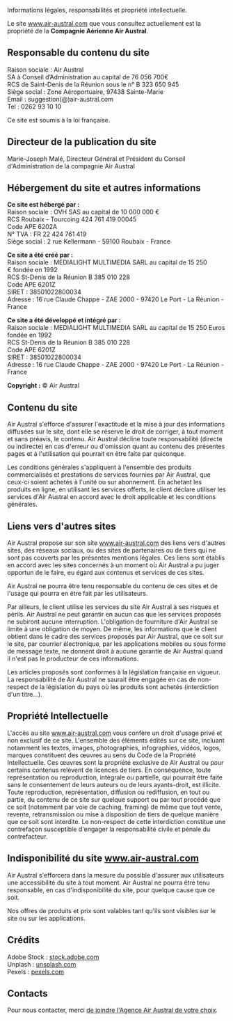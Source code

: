 Informations légales, responsabilités et propriété intellectuelle.

Le site www.air-austral.com que vous consultez actuellement est la propriété de la **Compagnie Aérienne Air Austral**.

Responsable du contenu du site
------------------------------

Raison sociale : Air Austral  
SA à Conseil d’Administration au capital de 76 056 700€  
RCS de Saint-Denis de la Réunion sous le n° B 323 650 945  
Siège social : Zone Aéroportuaire, 97438 Sainte-Marie  
Email : suggestion(@)air-austral.com  
Tel : 0262 93 10 10

Ce site est soumis à la loi française.

Directeur de la publication du site
-----------------------------------

Marie-Joseph Malé, Directeur Général et Président du Conseil d'Administration de la compagnie Air Austral

Hébergement du site et autres informations
------------------------------------------

**Ce site est hébergé par :**  
Raison sociale : OVH SAS au capital de 10 000 000 €  
RCS Roubaix - Tourcoing 424 761 419 00045  
Code APE 6202A  
N° TVA : FR 22 424 761 419  
Siège social : 2 rue Kellermann - 59100 Roubaix - France  
  
**Ce site a été créé par :**  
Raison sociale : MEDIALIGHT MULTIMEDIA SARL au capital de 15 250 € fondée en 1992  
RCS St-Denis de la Réunion B 385 010 228  
Code APE 6201Z  
SIRET : 38501022800034  
Adresse : 16 rue Claude Chappe - ZAE 2000 - 97420 Le Port - La Réunion - France

  
**Ce site a été développé et intégré par :**  
Raison sociale : MEDIALIGHT MULTIMEDIA SARL au capital de 15 250 Euros fondée en 1992  
RCS St-Denis de la Réunion B 385 010 228  
Code APE 6201Z  
SIRET : 38501022800034  
Adresse : 16 rue Claude Chappe - ZAE 2000 - 97420 Le Port - La Réunion - France

  
**Copyright :** © Air Austral

Contenu du site
---------------

Air Austral s'efforce d'assurer l'exactitude et la mise à jour des informations diffusées sur le site, dont elle se réserve le droit de corriger, à tout moment et sans préavis, le contenu. Air Austral décline toute responsabilité (directe ou indirecte) en cas d'erreur ou d'omission quant au contenu des présentes pages et à l'utilisation qui pourrait en être faite par quiconque.

Les conditions générales s'appliquent à l'ensemble des produits commercialisés et prestations de services fournies par Air Austral, que ceux-ci soient achetés à l'unité ou sur abonnement. En achetant les produits en ligne, en utilisant les services offerts, le client déclare utiliser les services d'Air Austral en accord avec le droit applicable et les conditions générales.

Liens vers d'autres sites
-------------------------

Air Austral propose sur son site www.air-austral.com des liens vers d'autres sites, des réseaux sociaux, ou des sites de partenaires ou de tiers qui ne sont pas couverts par les présentes mentions légales. Ces liens sont établis en accord avec les sites concernés à un moment où Air Austral a pu juger opportun de le faire, eu égard aux contenus et services de ces sites.

Air Austral ne pourra être tenu responsable du contenu de ces sites et de l'usage qui pourra en être fait par les utilisateurs.

Par ailleurs, le client utilise les services du site Air Austral à ses risques et périls. Air Austral ne peut garantir en aucun cas que les services proposés ne subiront aucune interruption. L'obligation de fourniture d'Air Austral se limite à une obligation de moyen. De même, les informations que le client obtient dans le cadre des services proposés par Air Austral, que ce soit sur le site, par courrier électronique, par les applications mobiles ou sous forme de message texte, ne donnent droit à aucune garantie de Air Austral quand il n'est pas le producteur de ces informations.

Les articles proposés sont conformes à la législation française en vigueur. La responsabilité de Air Austral ne saurait être engagée en cas de non-respect de la législation du pays où les produits sont achetés (interdiction d'un titre…).

Propriété Intellectuelle
------------------------

L'accès au site www.air-austral.com vous confère un droit d'usage privé et non exclusif de ce site. L'ensemble des éléments édités sur ce site, incluant notamment les textes, images, photographies, infographies, vidéos, logos, marques constituent des œuvres au sens du Code de la Propriété Intellectuelle. Ces œuvres sont la propriété exclusive de Air Austral ou pour certains contenus relèvent de licences de tiers. En conséquence, toute représentation ou reproduction, intégrale ou partielle, qui pourrait être faite sans le consentement de leurs auteurs ou de leurs ayants-droit, est illicite. Toute reproduction, représentation, diffusion ou rediffusion, en tout ou partie, du contenu de ce site sur quelque support ou par tout procédé que ce soit (notamment par voie de caching, framing) de même que tout vente, revente, retransmission ou mise à disposition de tiers de quelque manière que ce soit sont interdite. Le non-respect de cette interdiction constitue une contrefaçon susceptible d'engager la responsabilité civile et pénale du contrefacteur.

Indisponibilité du site www.air-austral.com
-------------------------------------------

Air Austral s'efforcera dans la mesure du possible d'assurer aux utilisateurs une accessibilité du site à tout moment. Air Austral ne pourra être tenu responsable, en cas d'indisponibilité du site, pour quelque cause que ce soit.

Nos offres de produits et prix sont valables tant qu'ils sont visibles sur le site ou sur les applications.

Crédits
-------

Adobe Stock : [stock.adobe.com](https://stock.adobe.com/fr/ "Adobe Stock")  
Unplash : [unsplash.com](https://unsplash.com/ "UNSPLASH")  
Pexels : [pexels.com](https://www.pexels.com/fr-fr/ "PEXELS")

Contacts
--------

Pour nous contacter, merci [de joindre l'Agence Air Austral de votre choix](https://www.air-austral.com/a-propos-dair-austral/nous-contacter.html "Opens internal link in current window").